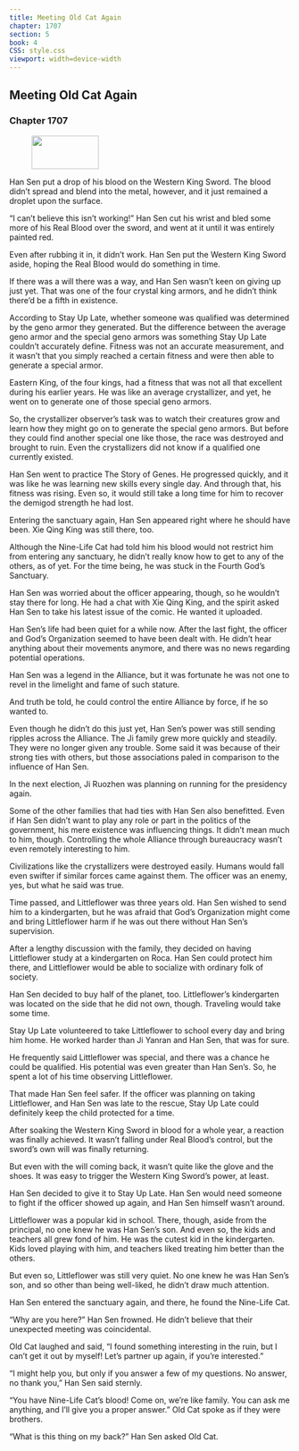```yaml
---
title: Meeting Old Cat Again
chapter: 1707
section: 5
book: 4
CSS: style.css
viewport: width=device-width
---
```


## Meeting Old Cat Again

### Chapter 1707

<figure>
	<img src="../Images/gem.gif" alt="" id="gem" width="120" height="60" />
</figure>

Han Sen put a drop of his blood on the Western King Sword. The blood didn’t spread and blend into the metal, however, and it just remained a droplet upon the surface.

“I can’t believe this isn’t working!” Han Sen cut his wrist and bled some more of his Real Blood over the sword, and went at it until it was entirely painted red.

Even after rubbing it in, it didn’t work. Han Sen put the Western King Sword aside, hoping the Real Blood would do something in time.

If there was a will there was a way, and Han Sen wasn’t keen on giving up just yet. That was one of the four crystal king armors, and he didn’t think there’d be a fifth in existence.

According to Stay Up Late, whether someone was qualified was determined by the geno armor they generated. But the difference between the average geno armor and the special geno armors was something Stay Up Late couldn’t accurately define. Fitness was not an accurate measurement, and it wasn’t that you simply reached a certain fitness and were then able to generate a special armor.

Eastern King, of the four kings, had a fitness that was not all that excellent during his earlier years. He was like an average crystallizer, and yet, he went on to generate one of those special geno armors.

So, the crystallizer observer’s task was to watch their creatures grow and learn how they might go on to generate the special geno armors. But before they could find another special one like those, the race was destroyed and brought to ruin. Even the crystallizers did not know if a qualified one currently existed.

Han Sen went to practice The Story of Genes. He progressed quickly, and it was like he was learning new skills every single day. And through that, his fitness was rising. Even so, it would still take a long time for him to recover the demigod strength he had lost.

Entering the sanctuary again, Han Sen appeared right where he should have been. Xie Qing King was still there, too.

Although the Nine-Life Cat had told him his blood would not restrict him from entering any sanctuary, he didn’t really know how to get to any of the others, as of yet. For the time being, he was stuck in the Fourth God’s Sanctuary.

Han Sen was worried about the officer appearing, though, so he wouldn’t stay there for long. He had a chat with Xie Qing King, and the spirit asked Han Sen to take his latest issue of the comic. He wanted it uploaded.

Han Sen’s life had been quiet for a while now. After the last fight, the officer and God’s Organization seemed to have been dealt with. He didn’t hear anything about their movements anymore, and there was no news regarding potential operations.

Han Sen was a legend in the Alliance, but it was fortunate he was not one to revel in the limelight and fame of such stature.

And truth be told, he could control the entire Alliance by force, if he so wanted to.

Even though he didn’t do this just yet, Han Sen’s power was still sending ripples across the Alliance. The Ji family grew more quickly and steadily. They were no longer given any trouble. Some said it was because of their strong ties with others, but those associations paled in comparison to the influence of Han Sen.

In the next election, Ji Ruozhen was planning on running for the presidency again.

Some of the other families that had ties with Han Sen also benefitted. Even if Han Sen didn’t want to play any role or part in the politics of the government, his mere existence was influencing things. It didn’t mean much to him, though. Controlling the whole Alliance through bureaucracy wasn’t even remotely interesting to him.

Civilizations like the crystallizers were destroyed easily. Humans would fall even swifter if similar forces came against them. The officer was an enemy, yes, but what he said was true.

Time passed, and Littleflower was three years old. Han Sen wished to send him to a kindergarten, but he was afraid that God’s Organization might come and bring Littleflower harm if he was out there without Han Sen’s supervision.

After a lengthy discussion with the family, they decided on having Littleflower study at a kindergarten on Roca. Han Sen could protect him there, and Littleflower would be able to socialize with ordinary folk of society.

Han Sen decided to buy half of the planet, too. Littleflower’s kindergarten was located on the side that he did not own, though. Traveling would take some time.

Stay Up Late volunteered to take Littleflower to school every day and bring him home. He worked harder than Ji Yanran and Han Sen, that was for sure.

He frequently said Littleflower was special, and there was a chance he could be qualified. His potential was even greater than Han Sen’s. So, he spent a lot of his time observing Littleflower.

That made Han Sen feel safer. If the officer was planning on taking Littleflower, and Han Sen was late to the rescue, Stay Up Late could definitely keep the child protected for a time.

After soaking the Western King Sword in blood for a whole year, a reaction was finally achieved. It wasn’t falling under Real Blood’s control, but the sword’s own will was finally returning.

But even with the will coming back, it wasn’t quite like the glove and the shoes. It was easy to trigger the Western King Sword’s power, at least.

Han Sen decided to give it to Stay Up Late. Han Sen would need someone to fight if the officer showed up again, and Han Sen himself wasn’t around.

Littleflower was a popular kid in school. There, though, aside from the principal, no one knew he was Han Sen’s son. And even so, the kids and teachers all grew fond of him. He was the cutest kid in the kindergarten. Kids loved playing with him, and teachers liked treating him better than the others.

But even so, Littleflower was still very quiet. No one knew he was Han Sen’s son, and so other than being well-liked, he didn’t draw much attention.

Han Sen entered the sanctuary again, and there, he found the Nine-Life Cat.

“Why are you here?” Han Sen frowned. He didn’t believe that their unexpected meeting was coincidental.

Old Cat laughed and said, “I found something interesting in the ruin, but I can’t get it out by myself! Let’s partner up again, if you’re interested.”

“I might help you, but only if you answer a few of my questions. No answer, no thank you,” Han Sen said sternly.

“You have Nine-Life Cat’s blood! Come on, we’re like family. You can ask me anything, and I’ll give you a proper answer.” Old Cat spoke as if they were brothers.

“What is this thing on my back?” Han Sen asked Old Cat.